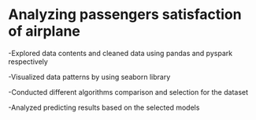 # Analyzing passengers satisfaction of airplane

-Explored data contents and cleaned data using pandas and pyspark respectively

-Visualized data patterns by using seaborn library

-Conducted different algorithms comparison and selection for the dataset

-Analyzed predicting results based on the selected models

